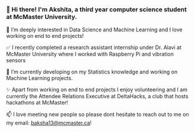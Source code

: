 ### 👋 Hi there! I'm Akshita, a third year computer science student at McMaster University. 
🔭 I’m deeply interested in Data Science and Machine Learning and I love working on end to end projects!

✅ I recently completed a research assistant internship under Dr. Alavi at McMaster University where I worked with Raspberry Pi and vibration sensors

🌱 I’m currently developing on my Statistics knowledge and working on Machine Learning projects.  

✨ Apart from working on end to end projects I enjoy volunteering and I am currently the Attendee Relations Executive at DeltaHacks, a club that hosts hackathons at McMaster!

📫 I love meeting new people so please dont hesitate to reach out to me on my email: baksha13@mcmaster.ca!
